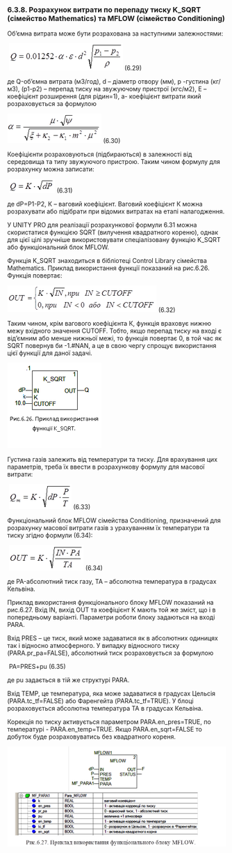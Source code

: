 ### 6.3.8. Розрахунок витрати по перепаду тиску K_SQRT (сімейство Mathematics) та MFLOW (сімейство Conditioning) 

Об’ємна витрата може бути розрахована за наступними залежностями:

​                           ![img](media6/f6_29.png)         (6.29)

де Q-об’ємна витрата (м3/год), d – діаметр отвору (мм), p -густина (кг/м3), (p1-p2) – перепад тиску на звужуючому пристрої (кгс/м2), Е – коефіцієнт розширення (для рідин=1), a- коефіцієнт витрати який розраховується за формулою

![img](media6/f6_30.png)                 (6.30)

Коефіцієнти розраховуються (підбираються) в залежності від середовища та типу звужуючого пристрою. Таким чином формулу для розрахунку можна записати:

​                                  ![img](media6/f6_31.png)            (6.31)

де dP=P1-P2, К – ваговий коефіцієнт. Ваговий коефіцієнт К можна розрахувати або підібрати при відомих витратах на етапі налагодження. 

У UNITY PRO для реалізації розрахункової формули 6.31 можна скористатися функцією SQRT (вилучення квадратного кореню), однак для цієї цілі зручніше використовувати спеціалізовану функцію K_SQRT або функціональний блок MFLOW. 

Функція K_SQRT знаходиться в бібліотеці Control Library сімейства Mathematics. Приклад використання функції показаний на рис.6.26. Функція повертає: 

![img](media6/f6_32.png)          (6.32)

Таким чином, крім вагового коефіцієнта К, функція враховує нижню межу вхідного значення CUTOFF. Тобто, якщо перепад тиску на вході є від’ємним або менше нижньої межі, то функція повертає 0, в той час як SQRT повернув би -1.#NAN, а це в свою чергу спрощує використання цієї функції для даної задачі.

![img](media6/6_26.png)

Густина газів залежить від температури та тиску. Для врахування цих параметрів, треба їх ввести в розрахункову формулу для масової витрати:

​                      ![img](media6/f6_33.png)                      (6.33) 

Функціональний блок MFLOW сімейства Conditioning, призначений для розрахунку масової витрати газів з урахуванням їх температури та тиску згідно формули (6.34):

​                           ![img](media6/f6_34.png)                (6.34)

 де PA-абсолютний тиск газу, TA – абсолютна температура в градусах Кельвіна.

Приклад використання функціонального блоку MFLOW показаний на рис.6.27. Вхід IN, вихід OUT та коефіцієнт К мають той же зміст, що і в попередньому варіанті. Параметри роботи блоку задаються на вході PARA. 

Вхід PRES – це тиск, який може задаватися як в абсолютних одиницях так і відносно атмосферного. У випадку відносного тиску (PARA.pr_pa=FALSE), абсолютний тиск розраховується за формулою 

​                             PA=PRES+pu                          (6.35)

де pu задається в тій же структурі PARA.

Вхід TEMP, це температура, яка може задаватися в градусах Цельсія (PARA.tc_tf=FALSE) або Фаренгейта (PARA.tc_tf=TRUE). У блоці розраховується абсолютна температура TA в градусах Кельвіна.

Корекція по тиску активується параметром PARA.en_pres=TRUE, по температурі - PARA.en_temp=TRUE. Якщо PARA.en_sqrt=FALSE то добуток буде розраховуватись без квадратного кореня.

![img](media6/6_27.png)

